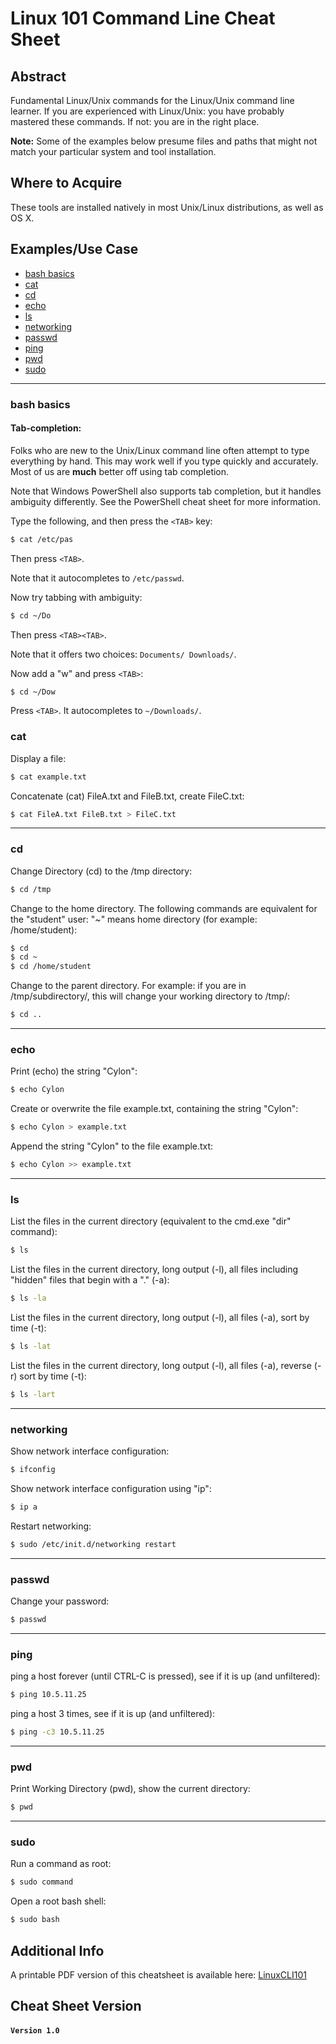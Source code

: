 Linux 101 Command Line Cheat Sheet
========

Abstract
---------
Fundamental Linux/Unix commands for the Linux/Unix command line learner. If you are experienced with Linux/Unix: you have probably mastered these commands. If not: you are in the right place.

**Note:** Some of the examples below presume files and paths that might not match your particular system and tool installation. 

Where to Acquire
---------
These tools are installed natively in most Unix/Linux distributions, as well as OS X.

Examples/Use Case
---------
* [bash basics](#bash-basics)
* [cat](#cat)
* [cd](#cd)
* [echo](#echo)
* [ls](#ls)
* [networking](#networking)
* [passwd](#passwd)
* [ping](#ping)
* [pwd](#pwd)
* [sudo](#sudo)

---------
### bash basics
#### Tab-completion:
Folks who are new to the Unix/Linux command line often attempt to type everything by hand. This may work well if you type quickly and accurately. Most of us are **much** better off using tab completion.

Note that Windows PowerShell also supports tab completion, but it handles ambiguity differently. See the PowerShell cheat sheet for more information.

Type the following, and then press the `<TAB>` key:
```bash
$ cat /etc/pas
```
Then press `<TAB>`.

Note that it autocompletes to `/etc/passwd`.

Now try tabbing with ambiguity:
```bash
$ cd ~/Do
```
Then press `<TAB><TAB>`.

Note that it offers two choices: `Documents/ Downloads/`.

Now add a "w" and press `<TAB>`:
```bash
$ cd ~/Dow
```
Press `<TAB>`. It autocompletes to `~/Downloads/`.

### cat
Display a file:
```bash
$ cat example.txt
```
Concatenate (cat) FileA.txt and FileB.txt, create FileC.txt:
```bash
$ cat FileA.txt FileB.txt > FileC.txt
```
---------
### cd
Change Directory (cd) to the /tmp directory:
```bash
$ cd /tmp
```
Change to the home directory. The following commands are equivalent for the "student" user: "~" means home directory (for example: /home/student):
```bash
$ cd
$ cd ~
$ cd /home/student
```
Change to the parent directory. For example: if you are in /tmp/subdirectory/, this will change your working directory to /tmp/:
```bash
$ cd ..
```
---------
### echo
Print (echo) the string "Cylon":
```bash
$ echo Cylon
```
Create or overwrite the file example.txt, containing the string "Cylon":
```bash
$ echo Cylon > example.txt
```
Append the string "Cylon" to the file example.txt:
```bash
$ echo Cylon >> example.txt
```

---------
### ls
List the files in the current directory (equivalent to the cmd.exe "dir" command):
```bash
$ ls
```
List the files in the current directory, long output (-l), all files including "hidden" files that begin with a "." (-a):
```bash
$ ls -la
```
List the files in the current directory, long output (-l), all files (-a), sort by time (-t):
```bash
$ ls -lat
```
List the files in the current directory, long output (-l), all files (-a), reverse (-r) sort by time (-t):
```bash
$ ls -lart
```
---------
### networking
Show network interface configuration:
```bash
$ ifconfig
```
Show network interface configuration using "ip":
```bash
$ ip a
```
Restart networking:
```bash
$ sudo /etc/init.d/networking restart
```
---------
### passwd
Change your password:
```bash
$ passwd
```
---------
### ping
ping a host forever (until CTRL-C is pressed), see if it is up (and unfiltered):
```bash
$ ping 10.5.11.25
```
ping a host 3 times, see if it is up (and unfiltered):
```bash
$ ping -c3 10.5.11.25
```
---------
### pwd
Print Working Directory (pwd), show the current directory:
```bash
$ pwd
```
---------
### sudo
Run a command as root:
```bash
$ sudo command
```
Open a root bash shell:
```bash
$ sudo bash
```
Additional Info
--------------
A printable PDF version of this cheatsheet is available here:
[LinuxCLI101](pdfs/LinuxCLI101.pdf)

Cheat Sheet Version
--------------
#### **`Version 1.0`**

